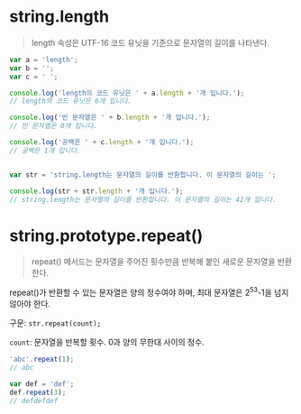 # string.length

> length 속성은 UTF-16 코드 유닛을 기준으로 문자열의 길이를 나타낸다.

```javascript
var a = 'length';
var b = '';
var c = ' ';

console.log('length의 코드 유닛은 ' + a.length + '개 입니다.');
// length의 코드 유닛은 6개 입니다.

console.log('빈 문자열은 ' + b.length + '개 입니다.');
// 빈 문자열은 0개 입니다.

console.log('공백은 ' + c.length + '개 입니다.');
// 공백은 1개 입니다.


var str = 'string.length는 문자열의 길이를 반환합니다. 이 문자열의 길이는 ';

console.log(str + str.length + '개 입니다.');
// string.length는 문자열의 길이를 반환합니다. 이 문자열의 길이는 42개 입니다.
```





# string.prototype.repeat()

> repeat() 메서드는 문자열을 주어진 횟수만큼 반복해 붙인 새로운 문자열을 반환한다.

repeat()가 반환할 수 있는 문자열은 양의 정수여야 하며, 최대 문자열은 2<sup>53</sup>-1을 넘지 않아야 한다.

구문: `str.repeat(count);`

`count`: 문자열을 반복할 횟수. 0과 양의 무한대 사이의 정수.



```javascript
'abc'.repeat(1);
// abc

var def = 'def';
def.repeat(3);
// defdefdef
```

